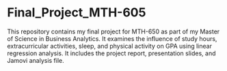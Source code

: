 # Final_Project_MTH-605
This repository contains my final project for MTH-650 as part of my Master of Science in Business Analytics. It examines the influence of study hours, extracurricular activities, sleep, and physical activity on GPA using linear regression analysis. It includes the project report, presentation slides, and Jamovi analysis file.
